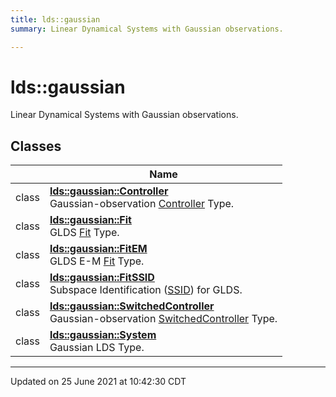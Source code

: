 ```yaml
---
title: lds::gaussian
summary: Linear Dynamical Systems with Gaussian observations. 

---
```


# lds::gaussian

Linear Dynamical Systems with Gaussian observations. <br>

## Classes

|                | Name           |
| -------------- | -------------- |
| class | **[lds::gaussian::Controller](/lds-ctrl-est/docs/api/classes/classlds_1_1gaussian_1_1_controller/)** <br>Gaussian-observation [Controller]() Type.  |
| class | **[lds::gaussian::Fit](/lds-ctrl-est/docs/api/classes/classlds_1_1gaussian_1_1_fit/)** <br>GLDS [Fit]() Type.  |
| class | **[lds::gaussian::FitEM](/lds-ctrl-est/docs/api/classes/classlds_1_1gaussian_1_1_fit_e_m/)** <br>GLDS E-M [Fit](/lds-ctrl-est/docs/api/classes/classlds_1_1gaussian_1_1_fit/) Type.  |
| class | **[lds::gaussian::FitSSID](/lds-ctrl-est/docs/api/classes/classlds_1_1gaussian_1_1_fit_s_s_i_d/)** <br>Subspace Identification ([SSID](/lds-ctrl-est/docs/api/classes/classlds_1_1_s_s_i_d/)) for GLDS.  |
| class | **[lds::gaussian::SwitchedController](/lds-ctrl-est/docs/api/classes/classlds_1_1gaussian_1_1_switched_controller/)** <br>Gaussian-observation [SwitchedController]() Type.  |
| class | **[lds::gaussian::System](/lds-ctrl-est/docs/api/classes/classlds_1_1gaussian_1_1_system/)** <br>Gaussian LDS Type.  |







-------------------------------

Updated on 25 June 2021 at 10:42:30 CDT
